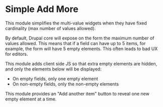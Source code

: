 # Simple Add More

This module simplifies the multi-value widgets when they have fixed cardinality
(max number of values allowed).

By default, Drupal core will expose on the form the maximum number of values
allowed. This means that if a field can have up to 5 items, for example, the
form will have 5 empty elements. This often leads to bad UX for editors.

This module adds client side JS so that extra empty elements are hidden, and
only the elements below will be displayed:

- On empty fields, only one empty element
- On non-empty fields, only the non-empty elements

This module provides an "Add another item" button to reveal one new empty
element at a time.
